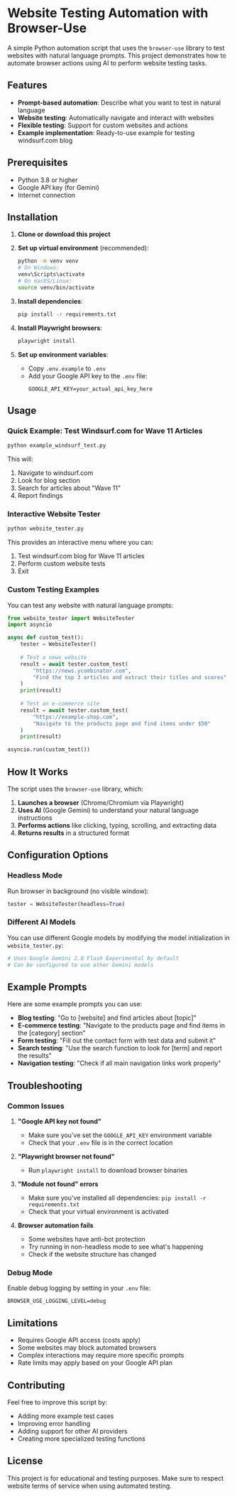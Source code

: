 # Website Testing Automation with Browser-Use

A simple Python automation script that uses the `browser-use` library to test websites with natural language prompts. This project demonstrates how to automate browser actions using AI to perform website testing tasks.

## Features

- **Prompt-based automation**: Describe what you want to test in natural language
- **Website testing**: Automatically navigate and interact with websites
- **Flexible testing**: Support for custom websites and actions
- **Example implementation**: Ready-to-use example for testing windsurf.com blog

## Prerequisites

- Python 3.8 or higher
- Google API key (for Gemini)
- Internet connection

## Installation

1. **Clone or download this project**

2. **Set up virtual environment** (recommended):
   ```bash
   python -m venv venv
   # On Windows:
   venv\Scripts\activate
   # On macOS/Linux:
   source venv/bin/activate
   ```

3. **Install dependencies**:
   ```bash
   pip install -r requirements.txt
   ```

4. **Install Playwright browsers**:
   ```bash
   playwright install
   ```

5. **Set up environment variables**:
   - Copy `.env.example` to `.env`
   - Add your Google API key to the `.env` file:
     ```
     GOOGLE_API_KEY=your_actual_api_key_here
     ```

## Usage

### Quick Example: Test Windsurf.com for Wave 11 Articles

```bash
python example_windsurf_test.py
```

This will:
1. Navigate to windsurf.com
2. Look for blog section
3. Search for articles about "Wave 11"
4. Report findings

### Interactive Website Tester

```bash
python website_tester.py
```

This provides an interactive menu where you can:
1. Test windsurf.com blog for Wave 11 articles
2. Perform custom website tests
3. Exit

### Custom Testing Examples

You can test any website with natural language prompts:

```python
from website_tester import WebsiteTester
import asyncio

async def custom_test():
    tester = WebsiteTester()
    
    # Test a news website
    result = await tester.custom_test(
        "https://news.ycombinator.com",
        "Find the top 3 articles and extract their titles and scores"
    )
    print(result)
    
    # Test an e-commerce site
    result = await tester.custom_test(
        "https://example-shop.com",
        "Navigate to the products page and find items under $50"
    )
    print(result)

asyncio.run(custom_test())
```

## How It Works

The script uses the `browser-use` library, which:

1. **Launches a browser** (Chrome/Chromium via Playwright)
2. **Uses AI** (Google Gemini) to understand your natural language instructions
3. **Performs actions** like clicking, typing, scrolling, and extracting data
4. **Returns results** in a structured format

## Configuration Options

### Headless Mode

Run browser in background (no visible window):

```python
tester = WebsiteTester(headless=True)
```

### Different AI Models

You can use different Google models by modifying the model initialization in `website_tester.py`:

```python
# Uses Google Gemini 2.0 Flash Experimental by default
# Can be configured to use other Gemini models
```

## Example Prompts

Here are some example prompts you can use:

- **Blog testing**: "Go to [website] and find articles about [topic]"
- **E-commerce testing**: "Navigate to the products page and find items in the [category] section"
- **Form testing**: "Fill out the contact form with test data and submit it"
- **Search testing**: "Use the search function to look for [term] and report the results"
- **Navigation testing**: "Check if all main navigation links work properly"

## Troubleshooting

### Common Issues

1. **"Google API key not found"**
   - Make sure you've set the `GOOGLE_API_KEY` environment variable
   - Check that your `.env` file is in the correct location

2. **"Playwright browser not found"**
   - Run `playwright install` to download browser binaries

3. **"Module not found" errors**
   - Make sure you've installed all dependencies: `pip install -r requirements.txt`
   - Check that your virtual environment is activated

4. **Browser automation fails**
   - Some websites have anti-bot protection
   - Try running in non-headless mode to see what's happening
   - Check if the website structure has changed

### Debug Mode

Enable debug logging by setting in your `.env` file:
```
BROWSER_USE_LOGGING_LEVEL=debug
```

## Limitations

- Requires Google API access (costs apply)
- Some websites may block automated browsers
- Complex interactions may require more specific prompts
- Rate limits may apply based on your Google API plan

## Contributing

Feel free to improve this script by:
- Adding more example test cases
- Improving error handling
- Adding support for other AI providers
- Creating more specialized testing functions

## License

This project is for educational and testing purposes. Make sure to respect website terms of service when using automated testing.